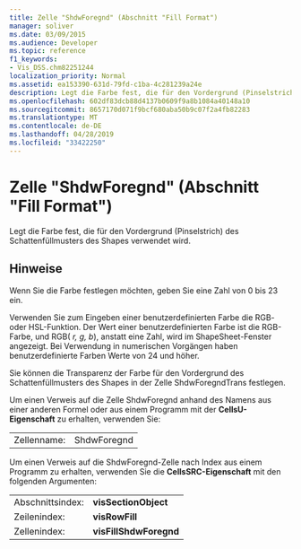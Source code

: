 ```yaml
---
title: Zelle "ShdwForegnd" (Abschnitt "Fill Format")
manager: soliver
ms.date: 03/09/2015
ms.audience: Developer
ms.topic: reference
f1_keywords:
- Vis_DSS.chm82251244
localization_priority: Normal
ms.assetid: ea153390-631d-79fd-c1ba-4c281239a24e
description: Legt die Farbe fest, die für den Vordergrund (Pinselstrich) des Schattenfüllmusters des Shapes verwendet wird.
ms.openlocfilehash: 602df83dcb88d4137b0609f9a8b1084a40148a10
ms.sourcegitcommit: 8657170d071f9bcf680aba50b9c07f2a4fb82283
ms.translationtype: MT
ms.contentlocale: de-DE
ms.lasthandoff: 04/28/2019
ms.locfileid: "33422250"
---
```

# <a name="shdwforegnd-cell-fill-format-section"></a>Zelle "ShdwForegnd" (Abschnitt "Fill Format")

Legt die Farbe fest, die für den Vordergrund (Pinselstrich) des Schattenfüllmusters des Shapes verwendet wird.
  
## <a name="remarks"></a>Hinweise

Wenn Sie die Farbe festlegen möchten, geben Sie eine Zahl von 0 bis 23 ein.
  
Verwenden Sie zum Eingeben einer benutzerdefinierten Farbe die RGB- oder HSL-Funktion. Der Wert einer benutzerdefinierten Farbe ist die RGB-Farbe, und RGB( *r, g, b*), anstatt eine Zahl, wird im ShapeSheet-Fenster angezeigt. Bei Verwendung in numerischen Vorgängen haben benutzerdefinierte Farben Werte von 24 und höher. 
  
Sie können die Transparenz der Farbe für den Vordergrund des Schattenfüllmusters des Shapes in der Zelle ShdwForegndTrans festlegen.
  
Um einen Verweis auf die Zelle ShdwForegnd anhand des Namens aus einer anderen Formel oder aus einem Programm mit der **CellsU-Eigenschaft** zu erhalten, verwenden Sie: 
  
|||
|:-----|:-----|
| Zellenname:  <br/> | ShdwForegnd  <br/> |
   
Um einen Verweis auf die ShdwForegnd-Zelle nach Index aus einem Programm zu erhalten, verwenden Sie die **CellsSRC-Eigenschaft** mit den folgenden Argumenten: 
  
|||
|:-----|:-----|
| Abschnittsindex:  <br/> |**visSectionObject** <br/> |
| Zeilenindex:  <br/> |**visRowFill** <br/> |
| Zellenindex:  <br/> |**visFillShdwForegnd** <br/> |
   

